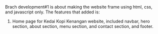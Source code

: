 Brach development#1 is about making the website frame using html, css, and javascript only.
The features that added is:
1. Home page for Kedai Kopi Kenangan website, included navbar, hero section, about section, menu section, and contact section, and footer.
